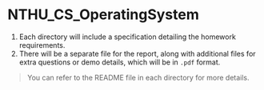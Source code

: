 ﻿# NTHU_CS_OperatingSystem
1. Each directory will include a specification detailing the homework requirements.
2. There will be a separate file for the report, along with additional files for extra questions or demo details, which will be in `.pdf` format.




> You can refer to the README file in each directory for more details. 
